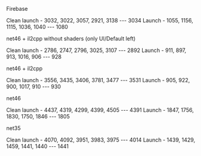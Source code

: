Firebase

Clean launch - 3032, 3022, 3057, 2921, 3138 --- 3034
Launch       - 1055, 1156, 1115, 1036, 1040 --- 1080

net46 + il2cpp without shaders (only UI/Default left)

Clean launch - 2786, 2747, 2796, 3025, 3107 --- 2892
Launch       -  911,  897,  913, 1016,  906 ---  928

net46 + il2cpp

Clean launch - 3556, 3435, 3406, 3781, 3477 --- 3531
Launch       -  905,  922,  900, 1017,  910 ---  930

net46

Clean launch - 4437, 4319, 4299, 4399, 4505 --- 4391
Launch       - 1847, 1756, 1830, 1750, 1846 --- 1805

net35

Clean launch - 4070, 4092, 3951, 3983, 3975 --- 4014
Launch       - 1439, 1429, 1459, 1441, 1440 --- 1441